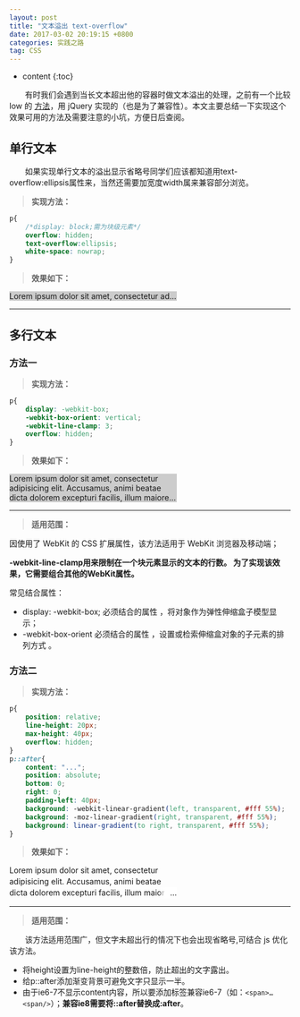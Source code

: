 ```yaml
---
layout: post
title: "文本溢出 text-overflow"
date: 2017-03-02 20:19:15 +0800
categories: 实践之路
tag: CSS
---
```


* content
{:toc}

　　有时我们会遇到当长文本超出他的容器时做文本溢出的处理，之前有一个比较 low 的 [方法](http://doubleray.win/2017/02/03/js-effect/#9-超出部分以省略号显示)，用 jQuery 实现的（也是为了兼容性）。本文主要总结一下实现这个效果可用的方法及需要注意的小坑，方便日后查阅。<!-- more -->

## 单行文本

　　如果实现单行文本的溢出显示省略号同学们应该都知道用text-overflow:ellipsis属性来，当然还需要加宽度width属来兼容部分浏览。

> **实现方法：**

```css
p{
    /*display: block;需为块级元素*/
    overflow: hidden;
    text-overflow:ellipsis;
    white-space: nowrap;
}
```

> **效果如下：**

<p style="overflow: hidden;text-overflow:ellipsis;white-space: nowrap;width:300px;background-color:#ccc">Lorem ipsum dolor sit amet, consectetur adipisicing elit. Accusamus, animi beatae dicta dolorem excepturi facilis, illum maiores quia, repellat sit vero voluptate voluptates? Aspernatur et iusto, omnis qui quo velit.</p>

<hr>

## 多行文本

### 方法一

> **实现方法：**

```css
p{
    display: -webkit-box;
    -webkit-box-orient: vertical;
    -webkit-line-clamp: 3;
    overflow: hidden;
}
```

> **效果如下：**

<p style="overflow: hidden;display: -webkit-box;-webkit-box-orient: vertical;-webkit-line-clamp: 3;width:300px;background-color:#ccc">Lorem ipsum dolor sit amet, consectetur adipisicing elit. Accusamus, animi beatae dicta dolorem excepturi facilis, illum maiores quia, repellat sit vero voluptate voluptates? Aspernatur et iusto, omnis qui quo velit.</p>

<hr>

> **适用范围：**

因使用了 WebKit 的 CSS 扩展属性，该方法适用于 WebKit 浏览器及移动端；

**-webkit-line-clamp用来限制在一个块元素显示的文本的行数。 为了实现该效果，它需要组合其他的WebKit属性。**

常见结合属性：

- display: -webkit-box; 必须结合的属性 ，将对象作为弹性伸缩盒子模型显示；
- -webkit-box-orient 必须结合的属性 ，设置或检索伸缩盒对象的子元素的排列方式 。

### 方法二

> **实现方法：**

```css
p{
    position: relative; 
    line-height: 20px; 
    max-height: 40px;
    overflow: hidden;
}
p::after{
    content: "..."; 
    position: absolute;
    bottom: 0; 
    right: 0;
    padding-left: 40px;
    background: -webkit-linear-gradient(left, transparent, #fff 55%);
    background: -moz-linear-gradient(right, transparent, #fff 55%);
    background: linear-gradient(to right, transparent, #fff 55%);
}
```

> **效果如下：**

<style>
.demo-css-ellipsis{
    position: relative; 
    line-height: 20px; 
    max-height: 60px;
    overflow: hidden;
    width: 300px
}
.demo-css-ellipsis::after{
    content: "..."; 
    position: absolute;
    bottom: 0; 
    right: 0;
    padding-left: 20px;
    background: -webkit-linear-gradient(left, transparent, #fff 35%);
    background: -moz-linear-gradient(right, transparent, #fff 35%);
    background: linear-gradient(to right, transparent, #fff 35%)
}
</style>
<p class="demo-css-ellipsis">Lorem ipsum dolor sit amet, consectetur adipisicing elit. Accusamus, animi beatae dicta dolorem excepturi facilis, illum maiores quia, repellat sit vero voluptate voluptates? Aspernatur et iusto, omnis qui quo velit.</p>

<hr>

> **适用范围：**

　　该方法适用范围广，但文字未超出行的情况下也会出现省略号,可结合 js 优化该方法。

- 将height设置为line-height的整数倍，防止超出的文字露出。
- 给p::after添加渐变背景可避免文字只显示一半。
- 由于ie6-7不显示content内容，所以要添加标签兼容ie6-7（如：`<span>…<span/>`）；**兼容ie8需要将::after替换成:after**。
